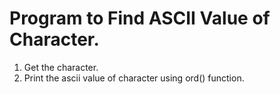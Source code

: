 # Program to Find ASCII Value of Character.

1. Get the character.
2. Print the ascii value of character using ord() function. 
